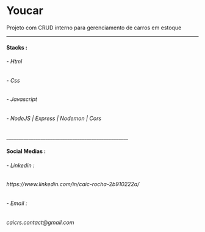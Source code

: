 # Youcar
Projeto com CRUD interno para gerenciamento de carros em estoque
__________________________________________________
<h4>Stacks :</h4>
<h6>- Html</h6>
<h6>- Css</h6>
<h6>- Javascript</h6>
<h6>- NodeJS | Express | Nodemon | Cors</h6>
__________________________________________________
<h4>Social Medias :</h4>
<h6>- Linkedin : </h6>
<h6>  https://www.linkedin.com/in/caic-rocha-2b910222a/
<h6>- Email : </h6>
<h6>  caicrs.contact@gmail.com

